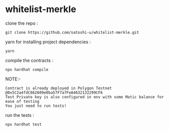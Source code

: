 # whitelist-merkle


clone the repo :
```shell
git clone https://github.com/satoshi-u/whitelist-merkle.git
```

yarn for installing project dependencies : 
```shell
yarn
```

compile the contracts :
```shell
npx hardhat compile
```

NOTE:-
```shell
Contract is already deployed in Polygon Testnet @0x5C2a4fdC862609e0ba57F7a7FeA4632132299CF6
Test Private key is also configured in env with some Matic balance for ease of testing
You just need to run tests!

```

run the tests :
```shell
npx hardhat test
```
